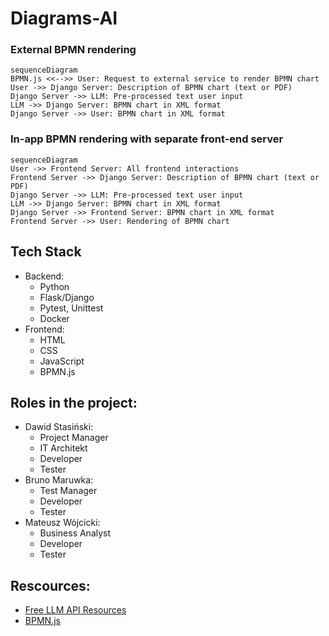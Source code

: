 # Diagrams-AI

### External BPMN rendering
```mermaid
sequenceDiagram
BPMN.js <<-->> User: Request to external service to render BPMN chart
User ->> Django Server: Description of BPMN chart (text or PDF)
Django Server ->> LLM: Pre-processed text user input
LLM ->> Django Server: BPMN chart in XML format
Django Server ->> User: BPMN chart in XML format
```

### In-app BPMN rendering with separate front-end server
```mermaid
sequenceDiagram
User ->> Frontend Server: All frontend interactions
Frontend Server ->> Django Server: Description of BPMN chart (text or PDF)
Django Server ->> LLM: Pre-processed text user input
LLM ->> Django Server: BPMN chart in XML format
Django Server ->> Frontend Server: BPMN chart in XML format
Frontend Server ->> User: Rendering of BPMN chart
```

## Tech Stack
 - Backend:
    - Python
    - Flask/Django
    - Pytest, Unittest
    - Docker
 - Frontend:
    - HTML
    - CSS
    - JavaScript
    - BPMN.js

 ## Roles in the project:
  - Dawid Stasiński:
    - Project Manager
    - IT Architekt
    - Developer
    - Tester
 - Bruno Maruwka:
    - Test Manager
    - Developer
    - Tester
 - Mateusz Wójcicki:
    - Business Analyst
    - Developer
    - Tester

## Rescources:
 - [Free LLM API Resources](https://github.com/cheahjs/free-llm-api-resources)
 - [BPMN.js](https://bpmn.io/toolkit/bpmn-js/)